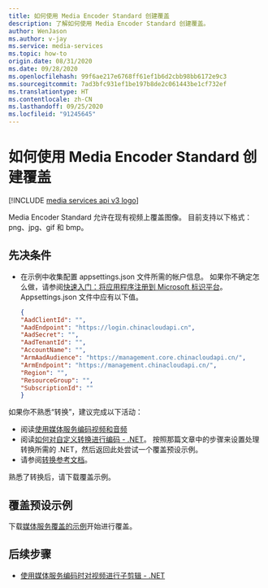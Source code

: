 ```yaml
---
title: 如何使用 Media Encoder Standard 创建覆盖
description: 了解如何使用 Media Encoder Standard 创建覆盖。
author: WenJason
ms.author: v-jay
ms.service: media-services
ms.topic: how-to
origin.date: 08/31/2020
ms.date: 09/28/2020
ms.openlocfilehash: 99f6ae217e6768ff61ef1b6d2cbb98bb6172e9c3
ms.sourcegitcommit: 7ad3bfc931ef1be197b8de2c061443be1cf732ef
ms.translationtype: HT
ms.contentlocale: zh-CN
ms.lasthandoff: 09/25/2020
ms.locfileid: "91245645"
---
```

# <a name="how-to-create-an-overlay-with-media-encoder-standard"></a>如何使用 Media Encoder Standard 创建覆盖

[!INCLUDE [media services api v3 logo](./includes/v3-hr.md)]

Media Encoder Standard 允许在现有视频上覆盖图像。 目前支持以下格式：png、jpg、gif 和 bmp。

## <a name="prerequisites"></a>先决条件

* 在示例中收集配置 appsettings.json 文件所需的帐户信息。 如果你不确定怎么做，请参阅[快速入门：将应用程序注册到 Microsoft 标识平台](../../active-directory/develop/quickstart-register-app.md)。 Appsettings.json 文件中应有以下值。

    ```json
    {
    "AadClientId": "",
    "AadEndpoint": "https://login.chinacloudapi.cn",
    "AadSecret": "",
    "AadTenantId": "",
    "AccountName": "",
    "ArmAadAudience": "https://management.core.chinacloudapi.cn/",
    "ArmEndpoint": "https://management.chinacloudapi.cn/",
    "Region": "",
    "ResourceGroup": "",
    "SubscriptionId": ""
    }
    ```

如果你不熟悉“转换”，建议完成以下活动：

* 阅读[使用媒体服务编码视频和音频](encoding-concept.md)
* 阅读[如何对自定义转换进行编码 - .NET](customize-encoder-presets-how-to.md)。 按照那篇文章中的步骤来设置处理转换所需的 .NET，然后返回此处尝试一个覆盖预设示例。
* 请参阅[转换参考文档](https://docs.microsoft.com/rest/api/media/transforms)。

熟悉了转换后，请下载覆盖示例。

## <a name="overlays-preset-sample"></a>覆盖预设示例

下载[媒体服务覆盖的示例](https://github.com/Azure-Samples/media-services-overlays)开始进行覆盖。

## <a name="next-steps"></a>后续步骤

* [使用媒体服务编码时对视频进行子剪辑 - .NET](subclip-video-dotnet-howto.md)